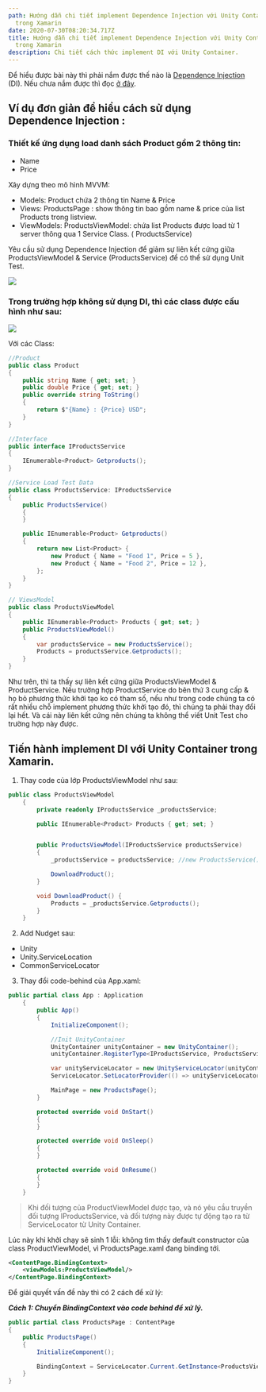 ```yaml
---
path: Hướng dẫn chi tiết implement Dependence Injection với Unity Container
  trong Xamarin
date: 2020-07-30T08:20:34.717Z
title: Hướng dẫn chi tiết implement Dependence Injection với Unity Container
  trong Xamarin
description: Chi tiết cách thức implement DI với Unity Container.
---
```

Để hiểu được bài này thì phải nắm được thế nào là [Dependence Injection](https://blog.quilv.com/blog/dependency-injection-trong-net/) (DI). Nếu chưa nắm được thì đọc [ở đây](https://blog.quilv.com/blog/dependency-injection-trong-net/).

## **Ví dụ đơn giản để hiểu cách sử dụng Dependence Injection :**

### Thiết kế ứng dụng load danh sách Product gồm 2 thông tin:

* Name
* Price

Xây dựng theo mô hình MVVM: 

* Models: Product chứa 2 thông tin Name & Price
* Views: ProductsPage : show thông tin bao gồm name & price của list Products trong listview.
* ViewModels: ProductsViewModel: chứa list Products được load từ 1 server thông qua 1 Service Class. ( ProductsService)

Yêu cầu sử dụng Dependence Injection để giảm sự liên kết cứng giữa ProductsViewModel & Service (ProductsService) để có thể sử dụng Unit Test.

![](../assets/screen-shot-2020-07-30-at-15.48.33.png)



### Trong trường hợp không sử dụng DI, thì các class được cấu hình như sau:

![](../assets/screen-shot-2020-07-30-at-16.08.36.png)

Với các Class:

```csharp
//Product
public class Product
{
    public string Name { get; set; }
    public double Price { get; set; }
    public override string ToString()
    {
        return $"{Name} : {Price} USD";
    }
}

//Interface
public interface IProductsService
{
    IEnumerable<Product> Getproducts();
}

//Service Load Test Data
public class ProductsService: IProductsService
{
    public ProductsService()
    {
    }

    public IEnumerable<Product> Getproducts()
    {
        return new List<Product> {
            new Product { Name = "Food 1", Price = 5 },
            new Product { Name = "Food 2", Price = 12 },
        };
    }
}

// ViewsModel
public class ProductsViewModel
{
    public IEnumerable<Product> Products { get; set; }
    public ProductsViewModel()
    {
        var productsService = new ProductsService();
        Products = productsService.Getproducts();
    }
}
```

Như trên, thì ta thấy sự liên kết cứng giữa ProductsViewModel & ProductService. Nếu trường hợp ProductService do bên thứ 3 cung cấp & họ bỏ phương thức khởi tạo ko có tham số, nếu như trong code chúng ta có rất nhiều chỗ implement phương thức khởi tạo đó, thì chúng ta phải thay đổi lại hết. Và cái này liên kết cứng nên chúng ta không thể viết Unit Test cho trường hợp này được.



## Tiến hành implement DI với Unity Container trong Xamarin.

1. Thay code của lớp ProductsViewModel như sau:

```csharp
public class ProductsViewModel
    {
        private readonly IProductsService _productsService;

        public IEnumerable<Product> Products { get; set; }


        public ProductsViewModel(IProductsService productsService)
        {
            _productsService = productsService; //new ProductsService();

            DownloadProduct();
        }

        void DownloadProduct() {
            Products = _productsService.Getproducts();
        }
    }
```

2. Add Nudget sau:

* Unity
* Unity.ServiceLocation
* CommonServiceLocator

3. Thay đổi code-behind của App.xaml:

```csharp
public partial class App : Application
    {
        public App()
        {
            InitializeComponent();

            //Init UnityContainer
            UnityContainer unityContainer = new UnityContainer();
            unityContainer.RegisterType<IProductsService, ProductsService>();

            var unityServiceLocator = new UnityServiceLocator(unityContainer);
            ServiceLocator.SetLocatorProvider(() => unityServiceLocator);

            MainPage = new ProductsPage();
        }

        protected override void OnStart()
        {
        }

        protected override void OnSleep()
        {
        }

        protected override void OnResume()
        {
        }
    }
```



> Khi đối tượng của ProductViewModel được tạo, và nó yêu cầu truyền đối tượng IProductsService, và đối tượng này được tự động tạo ra từ ServiceLocator từ Unity Container. 

Lúc này khi khởi chạy sẽ sinh 1 lỗi: không tìm thấy default constructor của class ProductViewModel, vì ProductsPage.xaml đang binding tới.

```xml
<ContentPage.BindingContext>
    <viewModels:ProductsViewModel/>
</ContentPage.BindingContext>
```

Để giải quyết vấn đề này thì có 2 cách để xử lý:

***Cách 1: Chuyển BindingContext vào code behind để xử lý.***

```csharp
public partial class ProductsPage : ContentPage
{
    public ProductsPage()
    {
        InitializeComponent();

        BindingContext = ServiceLocator.Current.GetInstance<ProductsViewModel>();
    }
}
```